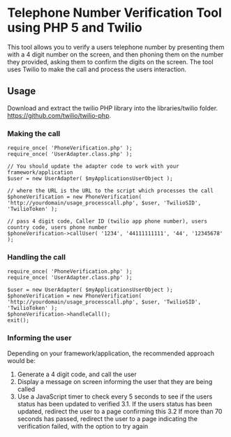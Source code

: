 # Telephone Number Verification Tool using PHP 5 and Twilio

This tool allows you to verify a users telephone number by presenting them with a 4 digit number on the screen, and then phoning them on the number they provided, asking them to confirm the digits on the screen.  The tool uses Twilio to make the call and process the users interaction.

## Usage

Download and extract the twilio PHP library into the libraries/twilio folder. https://github.com/twilio/twilio-php.

### Making the call

	require_once( 'PhoneVerification.php' );
	require_once( 'UserAdapter.class.php' );
	
	// You should update the adapter code to work with your framework/application
	$user = new UserAdapter( $myApplicationsUserObject );
	
	// where the URL is the URL to the script which processes the call
	$phoneVerification = new PhoneVerification( 'http://yourdomain/usage_processcall.php', $user, 'TwilioSID', 'TwilioToken' );
	
	// pass 4 digit code, Caller ID (twilio app phone number), users country code, users phone number
	$phoneVerification->callUser( '1234', '44111111111', '44', '12345678' );
	
### Handling the call

	require_once( 'PhoneVerification.php' );
	require_once( 'UserAdapter.class.php' );
	
	$user = new UserAdapter( $myApplicationsUserObject );
	$phoneVerification = new PhoneVerification( 'http://yourdomain/usage_processcall.php', $user, 'TwilioSID', 'TwilioToken' );
	$phoneVerification->handleCall();
	exit();
	
### Informing the user

Depending on your framework/application, the recommended approach would be:
	
1. Generate a 4 digit code, and call the user
2. Display a message on screen informing the user that they are being called
3. Use a JavaScript timer to check every 5 seconds to see if the users status has been updated to verified
3.1. If the users status has been updated, redirect the user to a page confirming this
3.2  If more than 70 seconds has passed, redirect the user to a page indicating the verification failed, with the option to try again